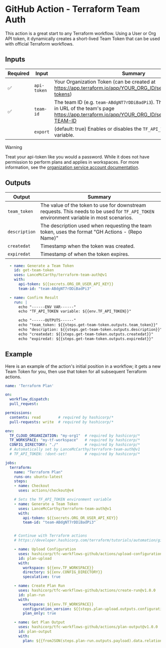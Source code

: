 # GitHub Action - Terraform Team Auth

This action is a great start to any Terraform workflow. Using a User or Org API token, it dynamically creates a short-lived Team Token that can be used with official Terraform workflows.

## Inputs

| Required | Input       |  Summary |
|----------|-------------|---------|
| ✅ | `api-token` | Your Organization Token (can be created at https://app.terraform.io/app/YOUR_ORG_ID/settings/authentication-tokens) |
| ✅ | `team-id` | The team ID (e.g. `team-ABdgNT7rDDiBadPi3`). This can be found in the in URL of the team's page https://app.terraform.io/app/YOUR_ORG_ID/settings/teams/YOUR-TEAM-ID |
|  | `export` | (default: true) Enables or disables the `TF_API_TOKEN` environment variable. |

> [!WARNING]
> Treat your api-token like you would a password. While it does not have permission to perform plans and applies in workspaces. For more information, see the [organization service account documentation](https://developer.hashicorp.com/terraform/cloud-docs/users-teams-organizations/api-tokens#organization-api-tokens).

## Outputs

| Output | Summary |
|----------|--------|
| `team_token` | The value of the token to use for downstream requests. This needs to be used for `TF_API_TOKEN` environment variable in most scenarios. |
| `description` | The description used when requesting the team token, uses the format "GH Actions - (Repo Name)" |
| `createdat` | Timestamp when the token was created. |
| `expiredat` | Timestamp of when the token expires. |

```yaml
  - name: Generate a Team Token
    id: get-team-token
    uses: LanceMcCarthy/terraform-team-auth@v1
    with:
      api-token: ${{secrets.ORG_OR_USER_API_KEY}}
      team-id: "team-ABdgNT7rDDiBadPi3"

  - name: Confirm Result
    run: |
      echo "------ENV VAR------"
      echo "TF_API_TOKEN variable: ${{env.TF_API_TOKEN}}"

      echo "------OUTPUTS------"
      echo "team_token: ${{steps.get-team-token.outputs.team_token}}"
      echo "description: ${{steps.get-team-token.outputs.description}}"
      echo "createdat: ${{steps.get-team-token.outputs.createdat}}"
      echo "expiredat: ${{steps.get-team-token.outputs.expiredat}}"
```

## Example

Here is an example of the action's initial position in a workflow; it gets a new Team Token for you, then use that token for all subsequent Terraform actions. 

```yaml
name: 'Terraform Plan'

on:
  workflow_dispatch:
  pull_request:

permissions:  
  contents: read        # required by hashicorp/*
  pull-requests: write  # required by hashicorp/*

env:
  TF_CLOUD_ORGANIZATION: "my-org1"  # required by hashicorp/*
  TF_WORKSPACE: "my-tf-workspace"   # required by hashicorp/*
  CONFIG_DIRECTORY: "./"            # required by hashicorp/*
  # Automatically set by LanceMcCarthy/terraform-team-auth@v1
  # TF_API_TOKEN: !dont-set!        # required by hashicorp/*

jobs:
  terraform:
    name: "Terraform Plan"
    runs-on: ubuntu-latest
    steps:
    - name: Checkout
      uses: actions/checkout@v4

    # Sets the TF_API_TOKEN environment variable
    - name: Generate a Team Token
      uses: LanceMcCarthy/terraform-team-auth@v1
      with:
        api-token: ${{secrets.ORG_OR_USER_API_KEY}}
        team-id: "team-ABdgNT7rDDiBadPi3"


    # Continue with Terraform actions
    # https://developer.hashicorp.com/terraform/tutorials/automation/github-actions

    - name: Upload Configuration
      uses: hashicorp/tfc-workflows-github/actions/upload-configuration@v1.0.0
      id: plan-upload
      with:
        workspace: ${{env.TF_WORKSPACE}}
        directory: ${{env.CONFIG_DIRECTORY}}
        speculative: true

    - name: Create Plan Run
      uses: hashicorp/tfc-workflows-github/actions/create-run@v1.0.0
      id: plan-run
      with:
        workspace: ${{env.TF_WORKSPACE}}
        configuration_version: ${{steps.plan-upload.outputs.configuration_version_id}}
        plan_only: true

    - name: Get Plan Output
      uses: hashicorp/tfc-workflows-github/actions/plan-output@v1.0.0
      id: plan-output
      with:
        plan: ${{fromJSON(steps.plan-run.outputs.payload).data.relationships.plan.data.id}}
```
